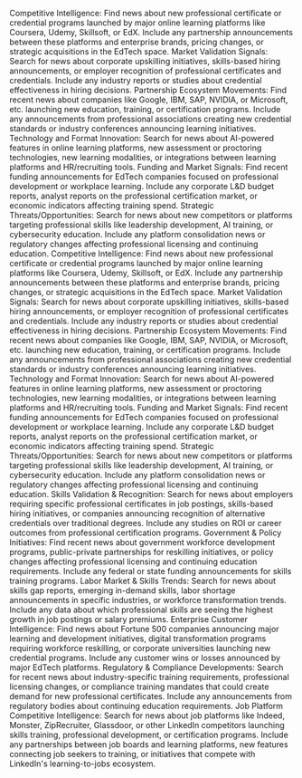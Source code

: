 Competitive Intelligence: Find news about new professional certificate or credential programs launched by major online learning platforms like Coursera, Udemy, Skillsoft, or EdX. Include any partnership announcements between these platforms and enterprise brands, pricing changes, or strategic acquisitions in the EdTech space.
Market Validation Signals: Search for news about corporate upskilling initiatives, skills-based hiring announcements, or employer recognition of professional certificates and credentials. Include any industry reports or studies about credential effectiveness in hiring decisions.
Partnership Ecosystem Movements: Find recent news about companies like Google, IBM, SAP, NVIDIA, or Microsoft, etc. launching new education, training, or certification programs. Include any announcements from professional associations creating new credential standards or industry conferences announcing learning initiatives.
Technology and Format Innovation: Search for news about AI-powered features in online learning platforms, new assessment or proctoring technologies, new learning modalities, or integrations between learning platforms and HR/recruiting tools.
Funding and Market Signals: Find recent funding announcements for EdTech companies focused on professional development or workplace learning. Include any corporate L&D budget reports, analyst reports on the professional certification market, or economic indicators affecting training spend.
Strategic Threats/Opportunities: Search for news about new competitors or platforms targeting professional skills like leadership development, AI training, or cybersecurity education. Include any platform consolidation news or regulatory changes affecting professional licensing and continuing education.
Competitive Intelligence: Find news about new professional certificate or credential programs launched by major online learning platforms like Coursera, Udemy, Skillsoft, or EdX. Include any partnership announcements between these platforms and enterprise brands, pricing changes, or strategic acquisitions in the EdTech space.
Market Validation Signals: Search for news about corporate upskilling initiatives, skills-based hiring announcements, or employer recognition of professional certificates and credentials. Include any industry reports or studies about credential effectiveness in hiring decisions.
Partnership Ecosystem Movements: Find recent news about companies like Google, IBM, SAP, NVIDIA, or Microsoft, etc. launching new education, training, or certification programs. Include any announcements from professional associations creating new credential standards or industry conferences announcing learning initiatives.
Technology and Format Innovation: Search for news about AI-powered features in online learning platforms, new assessment or proctoring technologies, new learning modalities, or integrations between learning platforms and HR/recruiting tools.
Funding and Market Signals: Find recent funding announcements for EdTech companies focused on professional development or workplace learning. Include any corporate L&D budget reports, analyst reports on the professional certification market, or economic indicators affecting training spend.
Strategic Threats/Opportunities: Search for news about new competitors or platforms targeting professional skills like leadership development, AI training, or cybersecurity education. Include any platform consolidation news or regulatory changes affecting professional licensing and continuing education.
Skills Validation & Recognition: Search for news about employers requiring specific professional certificates in job postings, skills-based hiring initiatives, or companies announcing recognition of alternative credentials over traditional degrees. Include any studies on ROI or career outcomes from professional certification programs.
Government & Policy Initiatives: Find recent news about government workforce development programs, public-private partnerships for reskilling initiatives, or policy changes affecting professional licensing and continuing education requirements. Include any federal or state funding announcements for skills training programs.
Labor Market & Skills Trends: Search for news about skills gap reports, emerging in-demand skills, labor shortage announcements in specific industries, or workforce transformation trends. Include any data about which professional skills are seeing the highest growth in job postings or salary premiums.
Enterprise Customer Intelligence: Find news about Fortune 500 companies announcing major learning and development initiatives, digital transformation programs requiring workforce reskilling, or corporate universities launching new credential programs. Include any customer wins or losses announced by major EdTech platforms.
Regulatory & Compliance Developments: Search for recent news about industry-specific training requirements, professional licensing changes, or compliance training mandates that could create demand for new professional certificates. Include any announcements from regulatory bodies about continuing education requirements.
Job Platform Competitive Intelligence: Search for news about job platforms like Indeed, Monster, ZipRecruiter, Glassdoor, or other LinkedIn competitors launching skills training, professional development, or certification programs. Include any partnerships between job boards and learning platforms, new features connecting job seekers to training, or initiatives that compete with LinkedIn's learning-to-jobs ecosystem.
